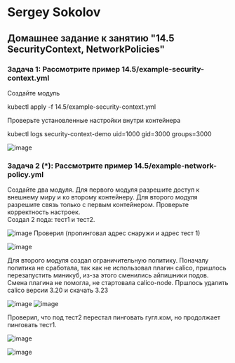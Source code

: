 # Sergey Sokolov
## Домашнее задание к занятию "14.5 SecurityContext, NetworkPolicies"
### Задача 1: Рассмотрите пример 14.5/example-security-context.yml

Создайте модуль

kubectl apply -f 14.5/example-security-context.yml

Проверьте установленные настройки внутри контейнера

kubectl logs security-context-demo
uid=1000 gid=3000 groups=3000  

![image](https://user-images.githubusercontent.com/93119897/214695028-a33d66f6-7ffc-4c17-a58b-bb70dc096844.png)

### Задача 2 (*): Рассмотрите пример 14.5/example-network-policy.yml

Создайте два модуля. Для первого модуля разрешите доступ к внешнему миру и ко второму контейнеру. Для второго модуля разрешите связь только с первым контейнером. Проверьте корректность настроек.  
Создал 2 пода: тест1 и тест2.  

![image](https://user-images.githubusercontent.com/93119897/214695096-2cc238da-0dc0-44b5-9a81-83f424bfe116.png)
Проверил (пропинговал адрес снаружи и адрес тест 1)    

![image](https://user-images.githubusercontent.com/93119897/214695354-ea4fa872-70ff-4f29-9a15-25c93d922f8a.png)


Для второго модуля создал ограничительную политику. Поначалу политика не сработала, так как не использовал плагин calico, пришлось перезапустить
миникуб, из-за этого сменились айпишники подов. Смена плагина не помогла, не стартовала calico-node. Пршлось удалить calico версии 3.20 и скачать 3.23  

![image](https://user-images.githubusercontent.com/93119897/214695818-f4a3b8a5-2840-4ee8-83e9-a7a83af4408f.png)
![image](https://user-images.githubusercontent.com/93119897/214695968-457bd3fe-b8b3-446b-bfe8-193674fb8b98.png)

Проверил, что под тест2 перестал пинговать гугл.ком, но продолжает пинговать тест1.  

![image](https://user-images.githubusercontent.com/93119897/214696567-cf194bd7-3539-47fe-b25b-6a1af1f90488.png)

![image](https://user-images.githubusercontent.com/93119897/214696072-455340c8-d312-4a56-be7f-628dc170af0b.png)

